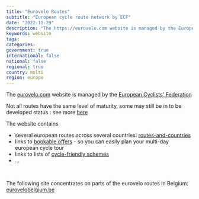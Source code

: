 ```yaml
---
title: "Eurovelo Routes"
subtitle: "European cycle route network by ECF"
date: "2022-11-29"
description: "The https://eurovelo.com website is managed by the European Cyclists' Federation"
keywords: website
tags:
categories: 
government: true
international: false
national: false
regional: true
country: multi
region: europe
---
```

The [eurovelo.com](https://eurovelo.com) website is managed by the [European Cyclists' Federation](https://ecf.com/)

Not all routes have the same level of maturity, some may still be in to be developed status : see more [here](https://en.eurovelo.com/faq#route-categories)

The website contains

- several european routes across several countries: [routes-and-countries](https://en.eurovelo.com/#routes-and-countries)
- links to [bookable offers](https://en.eurovelo.com/bookable-offers) - so you can easily plan your multi-day european cycle tour
- links to lists of [cycle-friendly schemes](https://en.eurovelo.com/cycling-friendly-schemes)
- ...

<br>

The following site concentrates on parts of the eurovelo routes in Belgium: [eurovelobelgium.be](https://eurovelobelgium.be/)
  